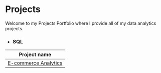 # Projects



Welcome to my Projects Portfolio where I provide all of my data analytics projects.



- ### SQL 


| Project name |
|---|
| [E-commerce Analytics](https://github.com/Pratham2406/E-commerce-SQL-Project.git)
